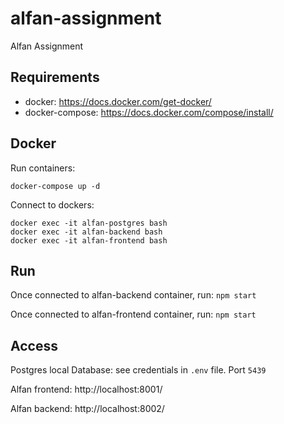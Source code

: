 # alfan-assignment
Alfan Assignment

## Requirements

- docker: https://docs.docker.com/get-docker/
- docker-compose: https://docs.docker.com/compose/install/

## Docker

Run containers:

```
docker-compose up -d
```

Connect to dockers:

```
docker exec -it alfan-postgres bash
docker exec -it alfan-backend bash
docker exec -it alfan-frontend bash
```

## Run

Once connected to alfan-backend container, run: `npm start`

Once connected to alfan-frontend container, run: `npm start`

## Access

Postgres local Database: see credentials in `.env` file. Port `5439`

Alfan frontend: http://localhost:8001/

Alfan backend: http://localhost:8002/

